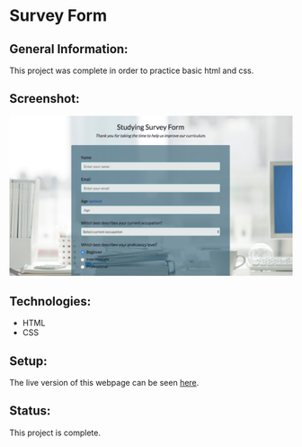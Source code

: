 # Survey Form

## General Information:
This project was complete in order to practice basic html and css.
## Screenshot:
![Survey screenshot](survey.png)
## Technologies:
- HTML
- CSS

## Setup: 
The live version of this webpage can be seen [here](https://tpsst5.github.io/generic_survey_form/).

## Status:
This project is complete.